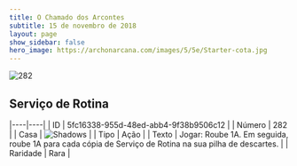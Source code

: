 ```yaml
---
title: O Chamado dos Arcontes
subtitle: 15 de novembro de 2018
layout: page
show_sidebar: false
hero_image: https://archonarcana.com/images/5/5e/Starter-cota.jpg
---
```


![282](https://cdn.keyforgegame.com/media/card_front/pt/341_282_4F97HV2RJ9FC_pt.png)

## Serviço de Rotina

|----|----|
| ID | 5fc16338-955d-48ed-abb4-9f38b9506c12 |
| Número | 282 |
| Casa | ![Shadows](https://archonarcana.com/images/thumb/e/ee/Shadows.png/22px-Shadows.png "Sombras") |
| Tipo | Ação |
| Texto | Jogar: Roube 1A. Em seguida, roube 1A para cada cópia de Serviço de Rotina na sua pilha de descartes. |
| Raridade | Rara |
